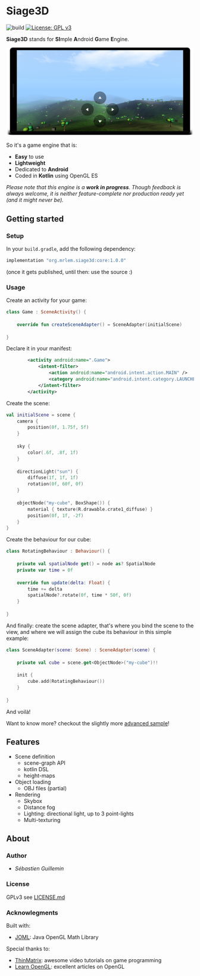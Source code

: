 # Siage3D
![build](https://github.com/mrlem/siage3d/workflows/build/badge.svg) [![License: GPL v3](https://img.shields.io/badge/License-GPLv3-blue.svg)](https://www.gnu.org/licenses/gpl-3.0)

**Siage3D** stands for **SI**mple **A**ndroid **G**ame **E**ngine.

![Screenshot](doc/readme-screenshot.png)

So it's a game engine that is:

* **Easy** to use
* **Lightweight**
* Dedicated to **Android**
* Coded in **Kotlin** using OpenGL ES

_Please note that this engine is a **work in progress**. Though feedback is always welcome, it is neither
feature-complete nor production ready yet (and it might never be)._

## Getting started

### Setup

In your `build.gradle`, add the following dependency:

```groovy
implementation "org.mrlem.siage3d:core:1.0.0"
```

(once it gets published, until then: use the source :)

### Usage

Create an activity for your game:

```Kotlin
class Game : SceneActivity() {

    override fun createSceneAdapter() = SceneAdapter(initialScene)

}
```

Declare it in your manifest:

```xml
        <activity android:name=".Game">
            <intent-filter>
                <action android:name="android.intent.action.MAIN" />
                <category android:name="android.intent.category.LAUNCHER" />
            </intent-filter>
        </activity>
```

Create the scene:
```kotlin
val initialScene = scene {
    camera {
        position(0f, 1.75f, 5f)
    }

    sky {
        color(.6f, .8f, 1f)
    }

    directionLight("sun") {
        diffuse(1f, 1f, 1f)
        rotation(0f, 60f, 0f)
    }

    objectNode("my-cube", BoxShape()) {
        material { texture(R.drawable.crate1_diffuse) }
        position(0f, 1f, -2f)
    }
}
```

Create the behaviour for our cube:
```kotlin
class RotatingBehaviour : Behaviour() {

    private val spatialNode get() = node as? SpatialNode
    private var time = 0f

    override fun update(delta: Float) {
        time += delta
        spatialNode?.rotate(0f, time * 50f, 0f)
    }

}
```

And finally: create the scene adapter, that's where you bind the scene to the view, and where we will assign the cube
its behaviour in this simple example:

```kotlin
class SceneAdapter(scene: Scene) : SceneAdapter(scene) {

    private val cube = scene.get<ObjectNode>("my-cube")!!

    init {
        cube.add(RotatingBehaviour())
    }

}
```

And voilà!

Want to know more? checkout the slightly more
[advanced sample](sample/src/main/java/org/mrlem/siage3d/sample/advanced/SceneAdapter.kt)!

## Features

* Scene definition
  - scene-graph API
  - kotlin DSL
  - height-maps
* Object loading
  - OBJ files (partial)
* Rendering
  - Skybox
  - Distance fog
  - Lighting: directional light, up to 3 point-lights
  - Multi-texturing

## About

### Author

* *Sébastien Guillemin*

### License

GPLv3 see [LICENSE.md](LICENSE.md)

### Acknowlegments

Built with:

* [JOML](https://github.com/JOML-CI/JOML): Java OpenGL Math Library

Special thanks to:

* [ThinMatrix](https://www.youtube.com/user/ThinMatrix): awesome video tutorials on game programming
* [Learn OpenGL](https://learnopengl.com): excellent articles on OpenGL
